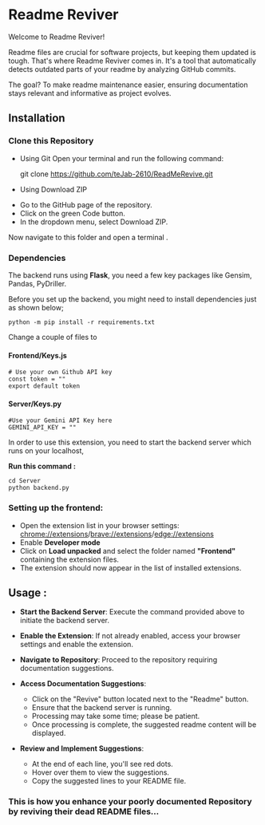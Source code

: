 # Readme Reviver

Welcome to Readme Reviver!

Readme files are crucial for software projects, but keeping them updated is tough. That's where Readme Reviver comes in. It's a tool that automatically detects outdated parts of your readme by analyzing GitHub commits.

The goal? To make readme maintenance easier, ensuring documentation stays relevant and informative as project evolves.

## Installation

### Clone this Repository

- Using Git
Open your terminal and run the following command:

    git clone https://github.com/teJab-2610/ReadMeRevive.git

- Using Download ZIP
* Go to the GitHub page of the repository.
* Click on the green Code button.
* In the dropdown menu, select Download ZIP.

Now navigate to this folder and open a terminal .

### Dependencies
The backend runs using **Flask**, you need a few key packages like Gensim, Pandas, PyDriller.

Before you set up the backend, you might need to install dependencies just as shown below;

    python -m pip install -r requirements.txt   

Change a couple of files to 
#### Frontend/Keys.js
    # Use your own Github API key 
    const token = ""
    export default token 

#### Server/Keys.py
    #Use your Gemini API Key here
    GEMINI_API_KEY = ""

In order to use this extension, you need to start the backend server which runs on your localhost,

**Run this command :**

    cd Server
    python backend.py

### Setting up the frontend:

- Open the extension list in your browser settings: [chrome://extensions](chrome://extensions)/[brave://extensions](brave://extensions)/[edge://extensions](edge://extensions)
- Enable **Developer mode**
- Click on **Load unpacked** and select the folder named **"Frontend"** containing the extension files.
- The extension should now appear in the list of installed extensions.


## Usage :
- **Start the Backend Server**: Execute the command provided above to initiate the backend server.
- **Enable the Extension**: If not already enabled, access your browser settings and enable the extension.
- **Navigate to Repository**: Proceed to the repository requiring documentation suggestions.
- **Access Documentation Suggestions**:
  - Click on the "Revive" button located next to the "Readme" button.
  - Ensure that the backend server is running.
  - Processing may take some time; please be patient.
  - Once processing is complete, the suggested readme content will be displayed.

- **Review and Implement Suggestions**:
  - At the end of each line, you'll see red dots.
  - Hover over them to view the suggestions.
  - Copy the suggested lines to your README file.
    
### This is how you enhance your poorly documented Repository by reviving their dead README files...
